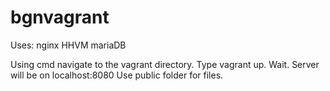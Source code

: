 bgnvagrant
==========

Uses:
nginx
HHVM
mariaDB

Using cmd navigate to the vagrant directory.
Type vagrant up.
Wait.
Server will be on localhost:8080
Use public folder for files.
